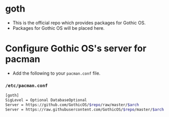 # goth
- This is the official repo which provides packages for Gothic OS.
- Packages for Gothic OS will be placed here.

# Configure Gothic OS's server for pacman
- Add the following to your `pacman.conf` file.
### `/etc/pacman.conf`
```bash
[goth]
SigLevel = Optional DatabaseOptional
Server = https://github.com/GothicOS/$repo/raw/master/$arch
Server = https://raw.githubusercontent.com/GothicOS/$repo/master/$arch
```


